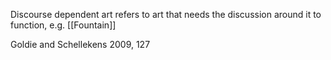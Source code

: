 Discourse dependent art refers to art that needs the discussion around it to function, e.g. [[Fountain]]

Goldie and Schellekens 2009, 127
